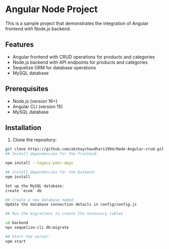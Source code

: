 # Angular Node Project

This is a sample project that demonstrates the integration of Angular frontend with Node.js backend.

## Features

- Angular frontend with CRUD operations for products and categories
- Node.js backend with API endpoints for products and categories
- Sequelize ORM for database operations
- MySQL database

## Prerequisites

- Node.js (version 16+)
- Angular CLI (version 15)
- MySQL database

## Installation

1. Clone the repository:

```bash
git clone https://github.com/akshaychaudhari1994/Node-Angular-crud.git
## Install dependencies for the frontend:

npm install --legacy-peer-deps 

## Install dependencies for the backend:
npm install

Set up the MySQL database:
create `ecom` db

## Create a new database named 
Update the database connection details in config/config.js

## Run the migrations to create the necessary tables

cd backend
npx sequelize-cli db:migrate

## Start the server:
npm start
